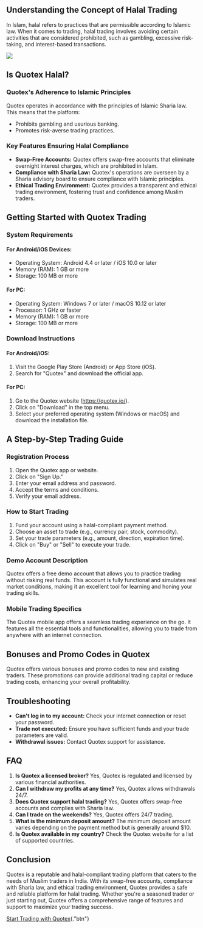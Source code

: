 ## Understanding the Concept of Halal Trading

In Islam, halal refers to practices that are permissible according to
Islamic law. When it comes to trading, halal trading involves avoiding
certain activities that are considered prohibited, such as gambling,
excessive risk-taking, and interest-based transactions.

[![](https://static.quotex.io/files/4_en/300_250.jpg)](https://traff.sbs/brokerqxlid)

## Is Quotex Halal?

### Quotex\'s Adherence to Islamic Principles

Quotex operates in accordance with the principles of Islamic Sharia law.
This means that the platform:

-   Prohibits gambling and usurious banking.
-   Promotes risk-averse trading practices.

### Key Features Ensuring Halal Compliance

-   **Swap-Free Accounts:** Quotex offers swap-free accounts that
    eliminate overnight interest charges, which are prohibited in Islam.
-   **Compliance with Sharia Law:** Quotex\'s operations are overseen by
    a Sharia advisory board to ensure compliance with Islamic
    principles.
-   **Ethical Trading Environment:** Quotex provides a transparent and
    ethical trading environment, fostering trust and confidence among
    Muslim traders.

## Getting Started with Quotex Trading

### System Requirements

#### For Android/iOS Devices:

-   Operating System: Android 4.4 or later / iOS 10.0 or later
-   Memory (RAM): 1 GB or more
-   Storage: 100 MB or more

#### For PC:

-   Operating System: Windows 7 or later / macOS 10.12 or later
-   Processor: 1 GHz or faster
-   Memory (RAM): 1 GB or more
-   Storage: 100 MB or more

### Download Instructions

#### For Android/iOS:

1.  Visit the Google Play Store (Android) or App Store (iOS).
2.  Search for "Quotex" and download the official app.

#### For PC:

1.  Go to the Quotex website (https://quotex.io/).
2.  Click on "Download" in the top menu.
3.  Select your preferred operating system (Windows or macOS) and
    download the installation file.

## A Step-by-Step Trading Guide

### Registration Process

1.  Open the Quotex app or website.
2.  Click on "Sign Up."
3.  Enter your email address and password.
4.  Accept the terms and conditions.
5.  Verify your email address.

### How to Start Trading

1.  Fund your account using a halal-compliant payment method.
2.  Choose an asset to trade (e.g., currency pair, stock, commodity).
3.  Set your trade parameters (e.g., amount, direction, expiration
    time).
4.  Click on "Buy" or "Sell" to execute your trade.

### Demo Account Description

Quotex offers a free demo account that allows you to practice trading
without risking real funds. This account is fully functional and
simulates real market conditions, making it an excellent tool for
learning and honing your trading skills.

### Mobile Trading Specifics

The Quotex mobile app offers a seamless trading experience on the go. It
features all the essential tools and functionalities, allowing you to
trade from anywhere with an internet connection.

## Bonuses and Promo Codes in Quotex

Quotex offers various bonuses and promo codes to new and existing
traders. These promotions can provide additional trading capital or
reduce trading costs, enhancing your overall profitability.

## Troubleshooting

-   **Can\'t log in to my account:** Check your internet connection or
    reset your password.
-   **Trade not executed:** Ensure you have sufficient funds and your
    trade parameters are valid.
-   **Withdrawal issues:** Contact Quotex support for assistance.

## FAQ

1.  **Is Quotex a licensed broker?** Yes, Quotex is regulated and
    licensed by various financial authorities.
2.  **Can I withdraw my profits at any time?** Yes, Quotex allows
    withdrawals 24/7.
3.  **Does Quotex support halal trading?** Yes, Quotex offers swap-free
    accounts and complies with Sharia law.
4.  **Can I trade on the weekends?** Yes, Quotex offers 24/7 trading.
5.  **What is the minimum deposit amount?** The minimum deposit amount
    varies depending on the payment method but is generally around \$10.
6.  **Is Quotex available in my country?** Check the Quotex website for
    a list of supported countries.

## Conclusion

Quotex is a reputable and halal-compliant trading platform that caters
to the needs of Muslim traders in India. With its swap-free accounts,
compliance with Sharia law, and ethical trading environment, Quotex
provides a safe and reliable platform for halal trading. Whether you\'re
a seasoned trader or just starting out, Quotex offers a comprehensive
range of features and support to maximize your trading success.

[Start Trading with
Quotex](\%22https://broker-qx.pro/sign-up/?lid=1102511\%22){."btn"}

